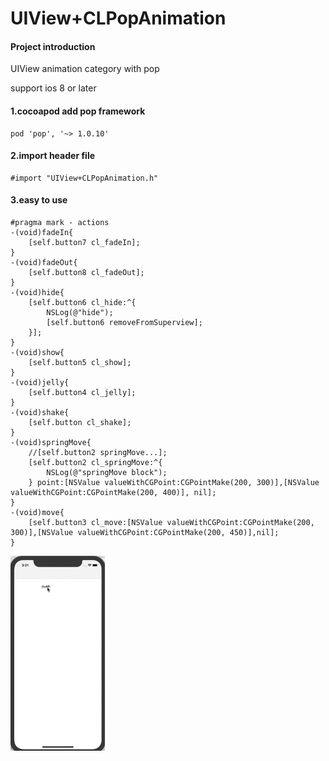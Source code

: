 # UIView+CLPopAnimation

#### Project introduction
UIView animation category with pop 

support ios 8 or later

#### 1.cocoapod add pop framework

```
pod 'pop', '~> 1.0.10'
```

#### 2.import header file

```
#import "UIView+CLPopAnimation.h"
```

#### 3.easy to use
```
#pragma mark - actions
-(void)fadeIn{
    [self.button7 cl_fadeIn];
}
-(void)fadeOut{
    [self.button8 cl_fadeOut];
}
-(void)hide{
    [self.button6 cl_hide:^{
        NSLog(@"hide");
        [self.button6 removeFromSuperview];
    }];
}
-(void)show{
    [self.button5 cl_show];
}
-(void)jelly{
    [self.button4 cl_jelly];
}
-(void)shake{
    [self.button cl_shake];
}
-(void)springMove{
    //[self.button2 springMove...];
    [self.button2 cl_springMove:^{
        NSLog(@"springMove block");
    } point:[NSValue valueWithCGPoint:CGPointMake(200, 300)],[NSValue valueWithCGPoint:CGPointMake(200, 400)], nil];
}
-(void)move{
    [self.button3 cl_move:[NSValue valueWithCGPoint:CGPointMake(200, 300)],[NSValue valueWithCGPoint:CGPointMake(200, 450)],nil];
}
```
<img src="https://github.com/coooliang/UIView-CLPopAnimation/blob/master/pop.gif" width="30%" height="30%" />

